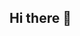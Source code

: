 ## Hi there 👋

<!--
**xchawai/xchawai** is a ✨ _special_ ✨ repository because its `README.md` (this file) appears on your GitHub profile.

Here are some ideas to get you started:

🌱 I’m currently learning at Zhejiang University of Technology.
📫 How to reach me: xchawai#outlook.com
⚡ Fun fact: I'm a green hand at programming?
I think that's it?
- 🔭 I’m currently working on ...
- 🌱 I’m currently learning ...
- 👯 I’m looking to collaborate on ...
- 🤔 I’m looking for help with ...
- 💬 Ask me about ...
- 📫 How to reach me: ...
- 😄 Pronouns: ...
- ⚡ Fun fact: ...
-->
